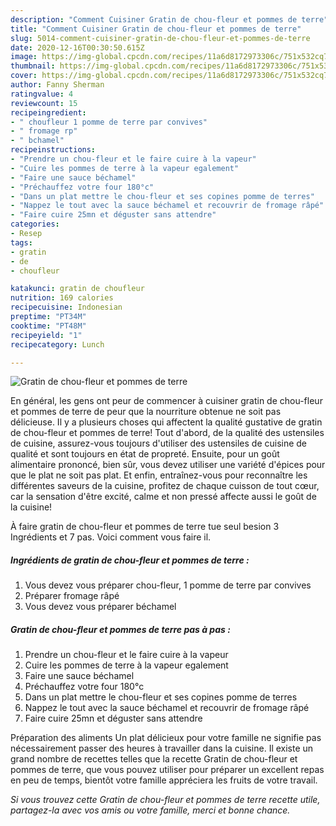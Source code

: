 ```yaml
---
description: "Comment Cuisiner Gratin de chou-fleur et pommes de terre"
title: "Comment Cuisiner Gratin de chou-fleur et pommes de terre"
slug: 5014-comment-cuisiner-gratin-de-chou-fleur-et-pommes-de-terre
date: 2020-12-16T00:30:50.615Z
image: https://img-global.cpcdn.com/recipes/11a6d8172973306c/751x532cq70/gratin-de-chou-fleur-et-pommes-de-terre-photo-principale-de-la-recette.jpg
thumbnail: https://img-global.cpcdn.com/recipes/11a6d8172973306c/751x532cq70/gratin-de-chou-fleur-et-pommes-de-terre-photo-principale-de-la-recette.jpg
cover: https://img-global.cpcdn.com/recipes/11a6d8172973306c/751x532cq70/gratin-de-chou-fleur-et-pommes-de-terre-photo-principale-de-la-recette.jpg
author: Fanny Sherman
ratingvalue: 4
reviewcount: 15
recipeingredient:
- " choufleur 1 pomme de terre par convives"
- " fromage rp"
- " bchamel"
recipeinstructions:
- "Prendre un chou-fleur et le faire cuire à la vapeur"
- "Cuire les pommes de terre à la vapeur egalement"
- "Faire une sauce béchamel"
- "Préchauffez votre four 180°c"
- "Dans un plat mettre le chou-fleur et ses copines pomme de terres"
- "Nappez le tout avec la sauce béchamel et recouvrir de fromage râpé"
- "Faire cuire 25mn et déguster sans attendre"
categories:
- Resep
tags:
- gratin
- de
- choufleur

katakunci: gratin de choufleur 
nutrition: 169 calories
recipecuisine: Indonesian
preptime: "PT34M"
cooktime: "PT48M"
recipeyield: "1"
recipecategory: Lunch

---
```



![Gratin de chou-fleur et pommes de terre](https://img-global.cpcdn.com/recipes/11a6d8172973306c/751x532cq70/gratin-de-chou-fleur-et-pommes-de-terre-photo-principale-de-la-recette.jpg)

En général, les gens ont peur de commencer à cuisiner gratin de chou-fleur et pommes de terre de peur que la nourriture obtenue ne soit pas délicieuse. Il y a plusieurs choses qui affectent la qualité gustative de gratin de chou-fleur et pommes de terre! Tout d'abord, de la qualité des ustensiles de cuisine, assurez-vous toujours d'utiliser des ustensiles de cuisine de qualité et sont toujours en état de propreté. Ensuite, pour un goût alimentaire prononcé, bien sûr, vous devez utiliser une variété d'épices pour que le plat ne soit pas plat. Et enfin, entraînez-vous pour reconnaître les différentes saveurs de la cuisine, profitez de chaque cuisson de tout cœur, car la sensation d'être excité, calme et non pressé affecte aussi le goût de la cuisine!

<!--inarticleads1-->

À faire gratin de chou-fleur et pommes de terre tue seul besion 3 Ingrédients et 7 pas. Voici comment vous faire il.

##### Ingrédients de gratin de chou-fleur et pommes de terre :

1. Vous devez vous préparer  chou-fleur, 1 pomme de terre par convives
1. Préparer  fromage râpé
1. Vous devez vous préparer  béchamel




<!--inarticleads2-->

##### Gratin de chou-fleur et pommes de terre pas à pas :

1. Prendre un chou-fleur et le faire cuire à la vapeur
1. Cuire les pommes de terre à la vapeur egalement
1. Faire une sauce béchamel
1. Préchauffez votre four 180°c
1. Dans un plat mettre le chou-fleur et ses copines pomme de terres
1. Nappez le tout avec la sauce béchamel et recouvrir de fromage râpé
1. Faire cuire 25mn et déguster sans attendre




<!--inarticleads1-->

<p>
Préparation des aliments Un plat délicieux pour votre famille ne signifie pas nécessairement passer des heures à travailler dans la cuisine. Il existe un grand nombre de recettes telles que la recette Gratin de chou-fleur et pommes de terre, que vous pouvez utiliser pour préparer un excellent repas en peu de temps, bientôt votre famille appréciera les fruits de votre travail.
</p>

<p>
<i>Si vous trouvez cette Gratin de chou-fleur et pommes de terre recette utile, partagez-la avec vos amis ou votre famille, merci et bonne chance.</i>
</p>
